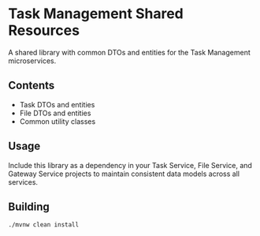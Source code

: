 # Task Management Shared Resources

A shared library with common DTOs and entities for the Task Management microservices.

## Contents

- Task DTOs and entities
- File DTOs and entities
- Common utility classes

## Usage

Include this library as a dependency in your Task Service, File Service, and Gateway Service projects to maintain consistent data models across all services.

## Building

```bash
./mvnw clean install